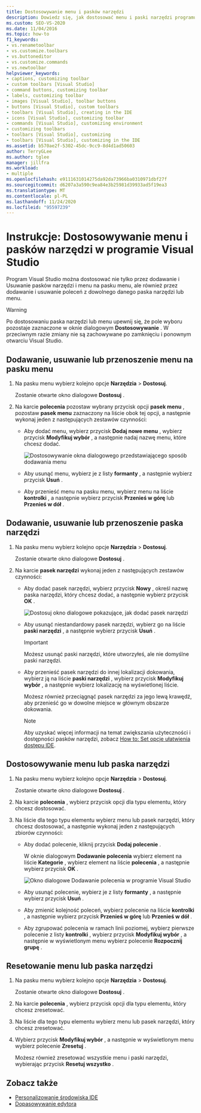```yaml
---
title: Dostosowywanie menu i pasków narzędzi
description: Dowiedz się, jak dostosować menu i paski narzędzi programu Visual Studio, a także dowiedzieć się, jak dostosować wszystkie polecenia zawarte w menu i paskach narzędzi.
ms.custom: SEO-VS-2020
ms.date: 11/04/2016
ms.topic: how-to
f1_keywords:
- vs.renametoolbar
- vs.customize.toolbars
- vs.buttoneditor
- vs.customize.commands
- vs.newtoolbar
helpviewer_keywords:
- captions, customizing toolbar
- custom toolbars [Visual Studio]
- command buttons, customizing toolbar
- labels, customizing toolbar
- images [Visual Studio], toolbar buttons
- buttons [Visual Studio], custom toolbars
- toolbars [Visual Studio], creating in the IDE
- icons [Visual Studio], customizing toolbar
- commands [Visual Studio], customizing environment
- customizing toolbars
- toolbars [Visual Studio], customizing
- toolbars [Visual Studio], customizing in the IDE
ms.assetid: b570ae2f-5302-45dc-9cc9-8d4d1ad50603
author: TerryGLee
ms.author: tglee
manager: jillfra
ms.workload:
- multiple
ms.openlocfilehash: e9111631014275da92da73966ba0310971dbf27f
ms.sourcegitcommit: d6207a3a590c9ea84e3b25981d39933ad5f19ea3
ms.translationtype: MT
ms.contentlocale: pl-PL
ms.lasthandoff: 11/24/2020
ms.locfileid: "95597239"
---
```

# <a name="how-to-customize-menus-and-toolbars-in-visual-studio"></a>Instrukcje: Dostosowywanie menu i pasków narzędzi w programie Visual Studio

Program Visual Studio można dostosować nie tylko przez dodawanie i Usuwanie pasków narzędzi i menu na pasku menu, ale również przez dodawanie i usuwanie poleceń z dowolnego danego paska narzędzi lub menu.

> [!WARNING]
> Po dostosowaniu paska narzędzi lub menu upewnij się, że pole wyboru pozostaje zaznaczone w oknie dialogowym **Dostosowywanie** . W przeciwnym razie zmiany nie są zachowywane po zamknięciu i ponownym otwarciu Visual Studio.

## <a name="add-remove-or-move-a-menu-on-the-menu-bar"></a>Dodawanie, usuwanie lub przenoszenie menu na pasku menu

1. Na pasku menu wybierz kolejno opcje **Narzędzia**  >  **Dostosuj**.

     Zostanie otwarte okno dialogowe **Dostosuj** .

2. Na karcie **polecenia** pozostaw wybrany przycisk opcji **pasek menu** , pozostaw **pasek menu** zaznaczony na liście obok tej opcji, a następnie wykonaj jeden z następujących zestawów czynności:

    - Aby dodać menu, wybierz przycisk **Dodaj nowe menu** , wybierz przycisk **Modyfikuj wybór** , a następnie nadaj nazwę menu, które chcesz dodać.

        ![Dostosowywanie okna dialogowego przedstawiającego sposób dodawania menu](../ide/media/addmenu.png)

    - Aby usunąć menu, wybierz je z listy **formanty** , a następnie wybierz przycisk **Usuń** .

    - Aby przenieść menu na pasku menu, wybierz menu na liście **kontrolki** , a następnie wybierz przycisk **Przenieś w górę** lub **Przenieś w dół** .

## <a name="add-remove-or-move-a-toolbar"></a>Dodawanie, usuwanie lub przenoszenie paska narzędzi

1. Na pasku menu wybierz kolejno opcje **Narzędzia**  >  **Dostosuj**.

     Zostanie otwarte okno dialogowe **Dostosuj** .

2. Na karcie **pasek narzędzi** wykonaj jeden z następujących zestawów czynności:

    - Aby dodać pasek narzędzi, wybierz przycisk **Nowy** , określ nazwę paska narzędzi, który chcesz dodać, a następnie wybierz przycisk **OK** .

        ![Dostosuj okno dialogowe pokazujące, jak dodać pasek narzędzi](../ide/media/addtoolbar.png)

    - Aby usunąć niestandardowy pasek narzędzi, wybierz go na liście **paski narzędzi** , a następnie wybierz przycisk **Usuń** .

        > [!IMPORTANT]
        > Możesz usunąć paski narzędzi, które utworzyłeś, ale nie domyślne paski narzędzi.

    - Aby przenieść pasek narzędzi do innej lokalizacji dokowania, wybierz ją na liście **paski narzędzi** , wybierz przycisk **Modyfikuj wybór** , a następnie wybierz lokalizację na wyświetlonej liście.

        Możesz również przeciągnąć pasek narzędzi za jego lewą krawędź, aby przenieść go w dowolne miejsce w głównym obszarze dokowania.

        > [!NOTE]
        > Aby uzyskać więcej informacji na temat zwiększania użyteczności i dostępności pasków narzędzi, zobacz [How to: Set opcje ułatwienia dostępu IDE](../ide/reference/how-to-set-ide-accessibility-options.md).

## <a name=""></a><a name="customizing_menu">Dostosowywanie menu lub paska narzędzi</a>

1. Na pasku menu wybierz kolejno opcje **Narzędzia**  >  **Dostosuj**.

    Zostanie otwarte okno dialogowe **Dostosuj** .

2. Na karcie **polecenia** , wybierz przycisk opcji dla typu elementu, który chcesz dostosować.

3. Na liście dla tego typu elementu wybierz menu lub pasek narzędzi, który chcesz dostosować, a następnie wykonaj jeden z następujących zbiorów czynności:

    - Aby dodać polecenie, kliknij przycisk **Dodaj polecenie** .

        W oknie dialogowym **Dodawanie polecenia** wybierz element na liście **Kategorie** , wybierz element na liście **polecenia** , a następnie wybierz przycisk **OK** .

        ![Okno dialogowe Dodawanie polecenia w programie Visual Studio](../ide/media/addcommand.png)

    - Aby usunąć polecenie, wybierz je z listy **formanty** , a następnie wybierz przycisk **Usuń** .

    - Aby zmienić kolejność poleceń, wybierz polecenie na liście **kontrolki** , a następnie wybierz przycisk **Przenieś w górę** lub **Przenieś w dół** .

    - Aby zgrupować polecenia w ramach linii poziomej, wybierz pierwsze polecenie z listy **kontrolki** , wybierz przycisk **Modyfikuj wybór** , a następnie w wyświetlonym menu wybierz polecenie **Rozpocznij grupę** .

## <a name="reset-a-menu-or-a-toolbar"></a>Resetowanie menu lub paska narzędzi

1. Na pasku menu wybierz kolejno opcje **Narzędzia**  >  **Dostosuj**.

    Zostanie otwarte okno dialogowe **Dostosuj** .

2. Na karcie **polecenia** , wybierz przycisk opcji dla typu elementu, który chcesz zresetować.

3. Na liście dla tego typu elementu wybierz menu lub pasek narzędzi, który chcesz zresetować.

4. Wybierz przycisk **Modyfikuj wybór** , a następnie w wyświetlonym menu wybierz polecenie **Zresetuj** .

    Możesz również zresetować wszystkie menu i paski narzędzi, wybierając przycisk **Resetuj wszystko** .

## <a name="see-also"></a>Zobacz także

- [Personalizowanie środowiska IDE](../ide/personalizing-the-visual-studio-ide.md)
- [Dopasowywanie edytora](../ide/how-to-change-text-case-in-the-editor.md)
